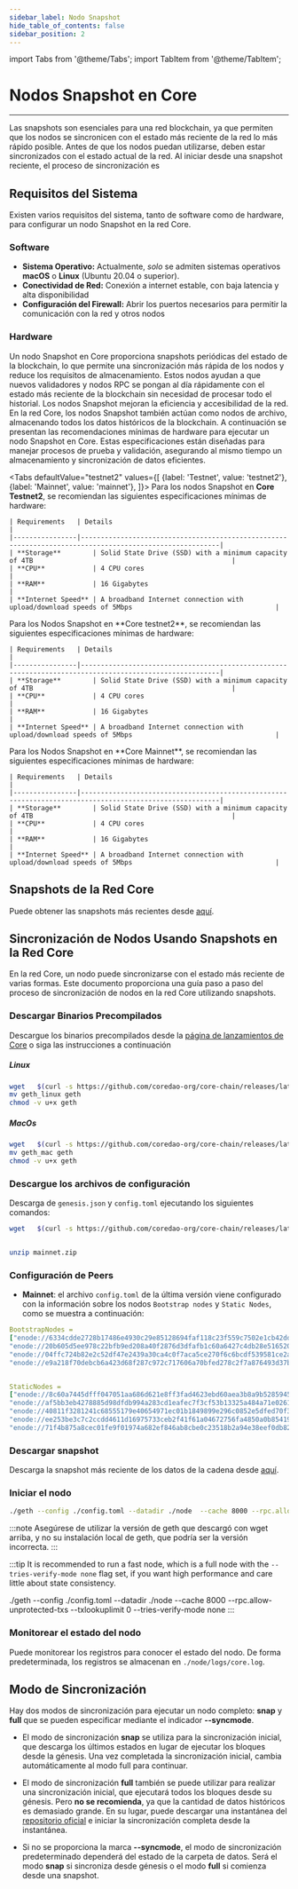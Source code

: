 ```yaml
---
sidebar_label: Nodo Snapshot
hide_table_of_contents: false
sidebar_position: 2
---
```


import Tabs from '@theme/Tabs';
import TabItem from '@theme/TabItem';

# Nodos Snapshot en Core

---

Las snapshots son esenciales para una red blockchain, ya que permiten que los nodos se sincronicen con el estado más reciente de la red lo más rápido posible. Antes de que los nodos puedan utilizarse, deben estar sincronizados con el estado actual de la red. Al iniciar desde una snapshot reciente, el proceso de sincronización es

## Requisitos del Sistema

Existen varios requisitos del sistema, tanto de software como de hardware, para configurar un nodo Snapshot en la red Core.

### Software

- **Sistema Operativo:** Actualmente, _solo_ se admiten sistemas operativos **macOS** o **Linux** (Ubuntu 20.04 o superior).
- **Conectividad de Red:** Conexión a internet estable, con baja latencia y alta disponibilidad
- **Configuración del Firewall:** Abrir los puertos necesarios para permitir la comunicación con la red y otros nodos

### Hardware

Un nodo Snapshot en Core proporciona snapshots periódicas del estado de la blockchain, lo que permite una sincronización más rápida de los nodos y reduce los requisitos de almacenamiento. Estos nodos ayudan a que nuevos validadores y nodos RPC se pongan al día rápidamente con el estado más reciente de la blockchain sin necesidad de procesar todo el historial. Los nodos Snapshot mejoran la eficiencia y accesibilidad de la red. En la red Core, los nodos Snapshot también actúan como nodos de archivo, almacenando todos los datos históricos de la blockchain. A continuación se presentan las recomendaciones mínimas de hardware para ejecutar un nodo Snapshot en Core. Estas especificaciones están diseñadas para manejar procesos de prueba y validación, asegurando al mismo tiempo un almacenamiento y sincronización de datos eficientes.

<Tabs
defaultValue="testnet2"
values={[
{label: 'Testnet', value: 'testnet2'},
{label: 'Mainnet', value: 'mainnet'},
]}> <TabItem value="testnet2">
Para los nodos Snapshot en **Core Testnet2**, se recomiendan las siguientes especificaciones mínimas de hardware:

```
| Requirements   | Details                                                                                                 |  
|----------------|---------------------------------------------------------------------------------------------------------|
| **Storage**        | Solid State Drive (SSD) with a minimum capacity of 4TB                                                  |
| **CPU**            | 4 CPU cores                                                                                             |
| **RAM**            | 16 Gigabytes                                                                                            |
| **Internet Speed** | A broadband Internet connection with upload/download speeds of 5Mbps                                    |
```

  </TabItem>
  <TabItem value="testnet">
     Para los Nodos Snapshot en **Core testnet2**, se recomiendan las siguientes especificaciones mínimas de hardware:

```
| Requirements   | Details                                                                                                 |  
|----------------|---------------------------------------------------------------------------------------------------------|
| **Storage**        | Solid State Drive (SSD) with a minimum capacity of 4TB                                                  |
| **CPU**            | 4 CPU cores                                                                                             |
| **RAM**            | 16 Gigabytes                                                                                            |
| **Internet Speed** | A broadband Internet connection with upload/download speeds of 5Mbps                                    |
```

  </TabItem>
  <TabItem value="mainnet">
Para los Nodos Snapshot en **Core Mainnet**, se recomiendan las siguientes especificaciones mínimas de hardware:

```
| Requirements   | Details                                                                                                 |  
|----------------|---------------------------------------------------------------------------------------------------------|
| **Storage**        | Solid State Drive (SSD) with a minimum capacity of 4TB                                                  |
| **CPU**            | 4 CPU cores                                                                                             |
| **RAM**            | 16 Gigabytes                                                                                            |
| **Internet Speed** | A broadband Internet connection with upload/download speeds of 5Mbps                                    |
```

  </TabItem>
</Tabs>

## Snapshots de la Red Core

Puede obtener las snapshots más recientes desde [aquí](https://github.com/coredao-org/core-snapshots).

## Sincronización de Nodos Usando Snapshots en la Red Core

En la red Core, un nodo puede sincronizarse con el estado más reciente de varias formas. Este documento proporciona una guía paso a paso del proceso de sincronización de nodos en la red Core utilizando snapshots.

### Descargar Binarios Precompilados

Descargue los binarios precompilados desde la [página de lanzamientos de Core](https://github.com/coredao-org/core-chain/releases/latest) o siga las instrucciones a continuación

##### Linux

```bash
wget   $(curl -s https://github.com/coredao-org/core-chain/releases/latest |grep browser_ |grep geth_linux |cut -d\" -f4)
mv geth_linux geth
chmod -v u+x geth
```

##### MacOs

```bash
wget   $(curl -s https://github.com/coredao-org/core-chain/releases/latest |grep browser_ |grep geth_mac |cut -d\" -f4)
mv geth_mac geth
chmod -v u+x geth
```

### Descargue los archivos de configuración

Descarga de `genesis.json` y `config.toml` ejecutando los siguientes comandos:

```bash
wget   $(curl -s https://github.com/coredao-org/core-chain/releases/latest |grep browser_ |grep mainnet |cut -d\" -f4)


unzip mainnet.zip
```

### Configuración de Peers

- **Mainnet**: el archivo `config.toml` de la última versión viene configurado con la información sobre los nodos `Bootstrap nodes` y `Static Nodes`, como se muestra a continuación:

```yaml
BootstrapNodes =
["enode://6334cdde2728b17486e4930c29e85128694faf118c23f559c7502e1cb42dd90a54f785c80c6a493d7d6f5ed23f3c9cf75e0392b024e45f7eadc81a84544a45ff@seed4.coredao.org:0?discport=35022",
"enode://20b605d5ee978c22bfb9ed208a40f2876d3dfafb1c60a6427c4db28e516520ee610cbc2a1c0ee05dd08578a041dc9070d92cf888422ed0869d0666b5103292b4@seed2.coredao.org:0?discport=35022",
"enode://04ffc724b82e2c52df47e2439a30ca4c0f7aca5ce270f6c6bcdf539581ce2ae4965afd5c5fe19106cd528ed6f379c68687a41310054ee751a73880b2c73e85d8@seed3.coredao.org:0?discport=35022",
"enode://e9a218f70debcb6a423d68f287c972c717606a70bfed278c2f7a876493d37bc535b05127abddeeca21941fc61497a6ca13387466c75a070050862ca6da11b0ca@seed1.coredao.org:0?discport=35022"]


StaticNodes =
["enode://8c60a7445dfff047051aa686d621e8ff3fad4623ebd60aea3b8a9b5285945ff0bb05540cc215bcb0ae3fb07b6c368605ddeebeb23b282ffb2ae777d8a73155ec@18.230.84.232:35021",
"enode://af5bb3eb4278885d98dfdb994a283cd1eafec7f3cf53b13325a484a71e02613a2d724314a2d5bf2ea3b33adb0d1ad7d1c5b9e23c8d2959453a55bde5f02c762f@35.72.191.164:35021",
"enode://40811f3281241c68555179e40654971ec01b1849899e296c0852e5dfed70f3d17f776e90dced50e94cc71699e2b010eec58047ce91d07fa7a3520220cf3ce22b@13.39.140.139:35021",
"enode://ee253be3c7c2ccdd4611d16975733ceb2f41f61a04672756fa4850a0b85419ca5e07ceb5a6f1ac43318b136c8995b9160e6de0c6b4bc2c9325797c11275888e6@18.221.135.3:35021",
"enode://71f4b875a8cec01fe9f01974a682ef846ab8cbe0c23518b2a94e38eef0db829488502122b19c94d595521364bc4550639b58c0332d3942447dfd65707fc80bc0@13.214.98.126:35021"]
```

### Descargar snapshot

Descarga la snapshot más reciente de los datos de la cadena desde [aquí](https://github.com/coredao-org/core-snapshots).

### Iniciar el nodo

```bash
./geth --config ./config.toml --datadir ./node  --cache 8000 --rpc.allow-unprotected-txs --txlookuplimit 0
```

:::note
Asegúrese de utilizar la versión de geth que descargó con wget arriba, y no su instalación local de geth, que podría ser la versión incorrecta.
:::

:::tip
It is recommended to run a fast node, which is a full node with the `--tries-verify-mode none` flag set, if you want high performance and care little about state consistency.

./geth --config ./config.toml --datadir ./node  --cache 8000 --rpc.allow-unprotected-txs --txlookuplimit 0 --tries-verify-mode none
:::

### Monitorear el estado del nodo

Puede monitorear los registros para conocer el estado del nodo. De forma predeterminada, los registros se almacenan en `./node/logs/core.log`.

## Modo de Sincronización

Hay dos modos de sincronización para ejecutar un nodo completo: **snap** y **full** que se pueden especificar mediante el indicador **--syncmode**.

- El modo de sincronización **snap** se utiliza para la sincronización inicial, que descarga los últimos estados en lugar de ejecutar los bloques desde la génesis. Una vez completada la sincronización inicial, cambia automáticamente al modo full para continuar.

- El modo de sincronización **full** también se puede utilizar para realizar una sincronización inicial, que ejecutará todos los bloques desde su génesis. Pero **no se recomienda**, ya que la cantidad de datos históricos es demasiado grande. En su lugar, puede descargar una instantánea del [repositorio oficial](https://github.com/coredao-org/core-snapshots) e iniciar la sincronización completa desde la instantánea.

- Si no se proporciona la marca **--syncmode**, el modo de sincronización predeterminado dependerá del estado de la carpeta de datos. Será el modo **snap** si sincroniza desde génesis o el modo **full** si comienza desde una snapshot.